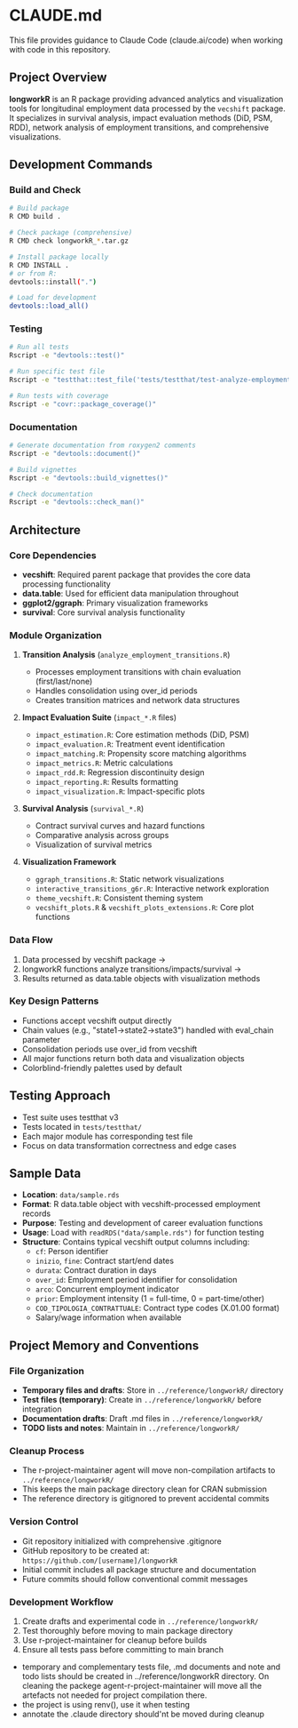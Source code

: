 # CLAUDE.md

This file provides guidance to Claude Code (claude.ai/code) when working with code in this repository.

## Project Overview

**longworkR** is an R package providing advanced analytics and visualization tools for longitudinal employment data processed by the `vecshift` package. It specializes in survival analysis, impact evaluation methods (DiD, PSM, RDD), network analysis of employment transitions, and comprehensive visualizations.

## Development Commands

### Build and Check
```bash
# Build package
R CMD build .

# Check package (comprehensive)
R CMD check longworkR_*.tar.gz

# Install package locally
R CMD INSTALL .
# or from R:
devtools::install(".")

# Load for development
devtools::load_all()
```

### Testing
```bash
# Run all tests
Rscript -e "devtools::test()"

# Run specific test file
Rscript -e "testthat::test_file('tests/testthat/test-analyze-employment-transitions.R')"

# Run tests with coverage
Rscript -e "covr::package_coverage()"
```

### Documentation
```bash
# Generate documentation from roxygen2 comments
Rscript -e "devtools::document()"

# Build vignettes
Rscript -e "devtools::build_vignettes()"

# Check documentation
Rscript -e "devtools::check_man()"
```

## Architecture

### Core Dependencies
- **vecshift**: Required parent package that provides the core data processing functionality
- **data.table**: Used for efficient data manipulation throughout
- **ggplot2/ggraph**: Primary visualization frameworks
- **survival**: Core survival analysis functionality

### Module Organization

1. **Transition Analysis** (`analyze_employment_transitions.R`)
   - Processes employment transitions with chain evaluation (first/last/none)
   - Handles consolidation using over_id periods
   - Creates transition matrices and network data structures

2. **Impact Evaluation Suite** (`impact_*.R` files)
   - `impact_estimation.R`: Core estimation methods (DiD, PSM)
   - `impact_evaluation.R`: Treatment event identification
   - `impact_matching.R`: Propensity score matching algorithms
   - `impact_metrics.R`: Metric calculations
   - `impact_rdd.R`: Regression discontinuity design
   - `impact_reporting.R`: Results formatting
   - `impact_visualization.R`: Impact-specific plots

3. **Survival Analysis** (`survival_*.R`)
   - Contract survival curves and hazard functions
   - Comparative analysis across groups
   - Visualization of survival metrics

4. **Visualization Framework**
   - `ggraph_transitions.R`: Static network visualizations
   - `interactive_transitions_g6r.R`: Interactive network exploration
   - `theme_vecshift.R`: Consistent theming system
   - `vecshift_plots.R` & `vecshift_plots_extensions.R`: Core plot functions

### Data Flow
1. Data processed by vecshift package → 
2. longworkR functions analyze transitions/impacts/survival →
3. Results returned as data.table objects with visualization methods

### Key Design Patterns
- Functions accept vecshift output directly
- Chain values (e.g., "state1->state2->state3") handled with eval_chain parameter
- Consolidation periods use over_id from vecshift
- All major functions return both data and visualization objects
- Colorblind-friendly palettes used by default

## Testing Approach
- Test suite uses testthat v3
- Tests located in `tests/testthat/`
- Each major module has corresponding test file
- Focus on data transformation correctness and edge cases

## Sample Data
- **Location**: `data/sample.rds` 
- **Format**: R data.table object with vecshift-processed employment records
- **Purpose**: Testing and development of career evaluation functions
- **Usage**: Load with `readRDS("data/sample.rds")` for function testing
- **Structure**: Contains typical vecshift output columns including:
  - `cf`: Person identifier
  - `inizio`, `fine`: Contract start/end dates
  - `durata`: Contract duration in days
  - `over_id`: Employment period identifier for consolidation
  - `arco`: Concurrent employment indicator
  - `prior`: Employment intensity (1 = full-time, 0 = part-time/other)
  - `COD_TIPOLOGIA_CONTRATTUALE`: Contract type codes (X.01.00 format)
  - Salary/wage information when available

## Project Memory and Conventions

### File Organization
- **Temporary files and drafts**: Store in `../reference/longworkR/` directory
- **Test files (temporary)**: Create in `../reference/longworkR/` before integration
- **Documentation drafts**: Draft .md files in `../reference/longworkR/`
- **TODO lists and notes**: Maintain in `../reference/longworkR/`

### Cleanup Process
- The r-project-maintainer agent will move non-compilation artifacts to `../reference/longworkR/`
- This keeps the main package directory clean for CRAN submission
- The reference directory is gitignored to prevent accidental commits

### Version Control
- Git repository initialized with comprehensive .gitignore
- GitHub repository to be created at: `https://github.com/[username]/longworkR`
- Initial commit includes all package structure and documentation
- Future commits should follow conventional commit messages

### Development Workflow
1. Create drafts and experimental code in `../reference/longworkR/`
2. Test thoroughly before moving to main package directory
3. Use r-project-maintainer for cleanup before builds
4. Ensure all tests pass before committing to main branch
- temporary and complementary tests file, .md documents and note and todo lists should be created in ../reference/longworkR directory. On cleaning the packege agent-r-project-maintainer will move all the artefacts not needed for project compilation there.
- the project is using renv(), use it when testing
- annotate the .claude directory should'nt be moved during cleanup